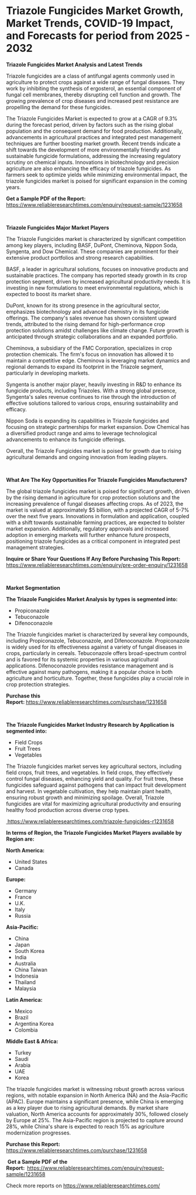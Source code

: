 <p><h1>Triazole Fungicides Market Growth, Market Trends, COVID-19 Impact, and Forecasts for period from 2025 - 2032</h1></p><p><strong>Triazole Fungicides Market Analysis and Latest Trends</strong></p>
<p><p>Triazole fungicides are a class of antifungal agents commonly used in agriculture to protect crops against a wide range of fungal diseases. They work by inhibiting the synthesis of ergosterol, an essential component of fungal cell membranes, thereby disrupting cell function and growth. The growing prevalence of crop diseases and increased pest resistance are propelling the demand for these fungicides.</p><p>The Triazole Fungicides Market is expected to grow at a CAGR of 9.3% during the forecast period, driven by factors such as the rising global population and the consequent demand for food production. Additionally, advancements in agricultural practices and integrated pest management techniques are further boosting market growth. Recent trends indicate a shift towards the development of more environmentally friendly and sustainable fungicide formulations, addressing the increasing regulatory scrutiny on chemical inputs. Innovations in biotechnology and precision agriculture are also enhancing the efficacy of triazole fungicides. As farmers seek to optimize yields while minimizing environmental impact, the triazole fungicides market is poised for significant expansion in the coming years.</p></p>
<p><strong>Get a Sample PDF of the Report:&nbsp;</strong> <a href="https://www.reliableresearchtimes.com/enquiry/request-sample/1231658?utm_campaign=2007&utm_medium=2&utm_source=Github&utm_content=ia&utm_term=30012025&utm_id=triazole-fungicides">https://www.reliableresearchtimes.com/enquiry/request-sample/1231658</a></p>
<p>&nbsp;</p>
<p><strong>Triazole Fungicides Major Market Players</strong></p>
<p><p>The Triazole Fungicides market is characterized by significant competition among key players, including BASF, DuPont, Cheminova, Nippon Soda, Syngenta, and Dow Chemical. These companies are prominent for their extensive product portfolios and strong research capabilities.</p><p>BASF, a leader in agricultural solutions, focuses on innovative products and sustainable practices. The company has reported steady growth in its crop protection segment, driven by increased agricultural productivity needs. It is investing in new formulations to meet environmental regulations, which is expected to boost its market share.</p><p>DuPont, known for its strong presence in the agricultural sector, emphasizes biotechnology and advanced chemistry in its fungicide offerings. The company's sales revenue has shown consistent upward trends, attributed to the rising demand for high-performance crop protection solutions amidst challenges like climate change. Future growth is anticipated through strategic collaborations and an expanded portfolio.</p><p>Cheminova, a subsidiary of the FMC Corporation, specializes in crop protection chemicals. The firm's focus on innovation has allowed it to maintain a competitive edge. Cheminova is leveraging market dynamics and regional demands to expand its footprint in the Triazole segment, particularly in developing markets.</p><p>Syngenta is another major player, heavily investing in R&D to enhance its fungicide products, including Triazoles. With a strong global presence, Syngenta's sales revenue continues to rise through the introduction of effective solutions tailored to various crops, ensuring sustainability and efficacy.</p><p>Nippon Soda is expanding its capabilities in Triazole fungicides and focusing on strategic partnerships for market expansion. Dow Chemical has a diversified product range and aims to leverage technological advancements to enhance its fungicide offerings.</p><p>Overall, the Triazole Fungicides market is poised for growth due to rising agricultural demands and ongoing innovation from leading players.</p></p>
<p>&nbsp;</p>
<p><strong>What Are The Key Opportunities For Triazole Fungicides Manufacturers?</strong></p>
<p><p>The global triazole fungicides market is poised for significant growth, driven by the rising demand in agriculture for crop protection solutions and the increasing prevalence of fungal diseases affecting crops. As of 2023, the market is valued at approximately $5 billion, with a projected CAGR of 5-7% over the next five years. Innovations in formulation and application, coupled with a shift towards sustainable farming practices, are expected to bolster market expansion. Additionally, regulatory approvals and increased adoption in emerging markets will further enhance future prospects, positioning triazole fungicides as a critical component in integrated pest management strategies.</p></p>
<p><strong>Inquire or Share Your Questions If Any Before Purchasing This Report:</strong> <a href="https://www.reliableresearchtimes.com/enquiry/pre-order-enquiry/1231658?utm_campaign=2007&utm_medium=2&utm_source=Github&utm_content=ia&utm_term=30012025&utm_id=triazole-fungicides">https://www.reliableresearchtimes.com/enquiry/pre-order-enquiry/1231658</a></p>
<p>&nbsp;</p>
<p><strong>Market Segmentation</strong></p>
<p><strong>The Triazole Fungicides Market Analysis by types is segmented into:</strong></p>
<p><ul><li>Propiconazole</li><li>Tebuconazole</li><li>Difenoconazole</li></ul></p>
<p><p>The Triazole fungicides market is characterized by several key compounds, including Propiconazole, Tebuconazole, and Difenoconazole. Propiconazole is widely used for its effectiveness against a variety of fungal diseases in crops, particularly in cereals. Tebuconazole offers broad-spectrum control and is favored for its systemic properties in various agricultural applications. Difenoconazole provides resistance management and is effective against many pathogens, making it a popular choice in both agriculture and horticulture. Together, these fungicides play a crucial role in crop protection strategies.</p></p>
<p><strong>Purchase this Report:&nbsp;</strong><a href="https://www.reliableresearchtimes.com/purchase/1231658?utm_campaign=2007&utm_medium=2&utm_source=Github&utm_content=ia&utm_term=30012025&utm_id=triazole-fungicides">https://www.reliableresearchtimes.com/purchase/1231658</a></p>
<p>&nbsp;</p>
<p><strong>The Triazole Fungicides Market Industry Research by Application is segmented into:</strong></p>
<p><ul><li>Field Crops</li><li>Fruit Trees</li><li>Vegetables</li></ul></p>
<p><p>The Triazole fungicides market serves key agricultural sectors, including field crops, fruit trees, and vegetables. In field crops, they effectively control fungal diseases, enhancing yield and quality. For fruit trees, these fungicides safeguard against pathogens that can impact fruit development and harvest. In vegetable cultivation, they help maintain plant health, ensuring robust growth and minimizing spoilage. Overall, Triazole fungicides are vital for maximizing agricultural productivity and ensuring healthy food production across diverse crop types.</p></p>
<p><a href="https://www.reliableresearchtimes.com/triazole-fungicides-r1231658?utm_campaign=2007&utm_medium=2&utm_source=Github&utm_content=ia&utm_term=30012025&utm_id=triazole-fungicides">&nbsp;https://www.reliableresearchtimes.com/triazole-fungicides-r1231658</a></p>
<p><strong>In terms of Region, the Triazole Fungicides Market Players available by Region are:</strong></p>
<p>
    <p> <strong> North America: </strong>
        <ul>
            <li>United States</li>
            <li>Canada</li>
        </ul>
        </p> 
    <p> <strong> Europe: </strong>
        <ul>
            <li>Germany</li>
            <li>France</li>
            <li>U.K.</li>
            <li>Italy</li>
            <li>Russia</li>
        </ul>
        </p> 
    <p> <strong> Asia-Pacific: </strong>
        <ul>
            <li>China</li>
            <li>Japan</li>
            <li>South Korea</li>
            <li>India</li>
            <li>Australia</li>
            <li>China Taiwan</li>
            <li>Indonesia</li>
            <li>Thailand</li>
            <li>Malaysia</li>
        </ul>
        </p> 
    <p> <strong> Latin America: </strong>
        <ul>
            <li>Mexico</li>
            <li>Brazil</li>
            <li>Argentina Korea</li>
            <li>Colombia</li>
        </ul>
        </p> 
    <p> <strong> Middle East & Africa: </strong>
        <ul>
            <li>Turkey</li>
            <li>Saudi</li>
            <li>Arabia</li>
            <li>UAE</li>
            <li>Korea</li>
        </ul>
    </p>
    </p>
<p><p>The triazole fungicides market is witnessing robust growth across various regions, with notable expansion in North America (NA) and the Asia-Pacific (APAC). Europe maintains a significant presence, while China is emerging as a key player due to rising agricultural demands. By market share valuation, North America accounts for approximately 30%, followed closely by Europe at 25%. The Asia-Pacific region is projected to capture around 28%, while China's share is expected to reach 15% as agriculture modernization progresses.</p></p>
<p><strong>Purchase this Report: </strong><a href="https://www.reliableresearchtimes.com/purchase/1231658?utm_campaign=2007&utm_medium=2&utm_source=Github&utm_content=ia&utm_term=30012025&utm_id=triazole-fungicides">https://www.reliableresearchtimes.com/purchase/1231658</a></p>
<p>&nbsp;<strong>Get a Sample PDF of the Report:&nbsp;&nbsp;</strong><a href="https://www.reliableresearchtimes.com/enquiry/request-sample/1231658?utm_campaign=2007&utm_medium=2&utm_source=Github&utm_content=ia&utm_term=30012025&utm_id=triazole-fungicides">https://www.reliableresearchtimes.com/enquiry/request-sample/1231658</a></p>
<p><strong></strong></p>
<p>Check more reports on <a href="https://www.reliableresearchtimes.com/?utm_campaign=2007&utm_medium=2&utm_source=Github&utm_content=ia&utm_term=30012025&utm_id=triazole-fungicides">https://www.reliableresearchtimes.com/</a></p>